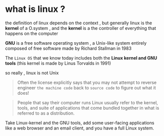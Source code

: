 # what is linux ? 
the definition of linux depends on the context , but generally linux is the **kernel** of a O.system , 
and the **kernel** is a the controller of everything that happens on the computer

**GNU** is a free software operating system , a Unix-like system entirely composed of free software made by Richard Stallman in 1983

The ```Linux OS``` that we know today includes both the **Linux kernel and GNU tools** (this kernel is made by Linus Torvalds in 1991)

so really , linux is not Unix 

> Often the license explicitly says that you may not attempt to reverse engineer ```the machine code``` back to ```source code``` to figure out what it does!

> People that say their computer runs Linux usually refer to the kernel, tools, and suite of applications that come bundled together in what is referred to as a distribution.

Take Linux-kernel and the GNU tools, add some user-facing applications like a web browser and an email client, and you have a full Linux system.
